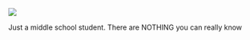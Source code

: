 ![](https://github-readme-stats.vercel.app/api?username=Mineshelf-3j6zz0&theme=dark)

Just a middle school student. 
There are NOTHING you can really know
